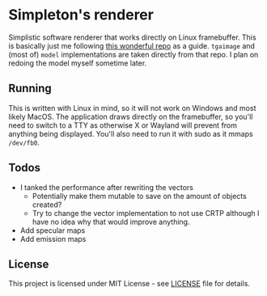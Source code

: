 # Simpleton's renderer
Simplistic software renderer that works directly on Linux framebuffer.
This is basically just me following 
[this wonderful repo](https://github.com/ssloy/tinyrenderer) as a guide.
`tgaimage` and (most of) `model` implementations are taken directly from that repo.
I plan on redoing the model myself sometime later.

## Running
This is written with Linux in mind, so it will not work on Windows and most likely
MacOS. The application draws directly on the framebuffer, so you'll need to switch
to a TTY as otherwise X or Wayland will prevent from anything being displayed. You'll
also need to run it with sudo as it mmaps `/dev/fb0`.

## Todos
- I tanked the performance after rewriting the vectors 
  + Potentially make them mutable to save on the amount of objects created?
  + Try to change the vector implementation to not use CRTP although I have no 
    idea why that would improve anything.
- Add specular maps
- Add emission maps

## License
This project is licensed under MIT License - see [LICENSE](LICENSE) file for details.
